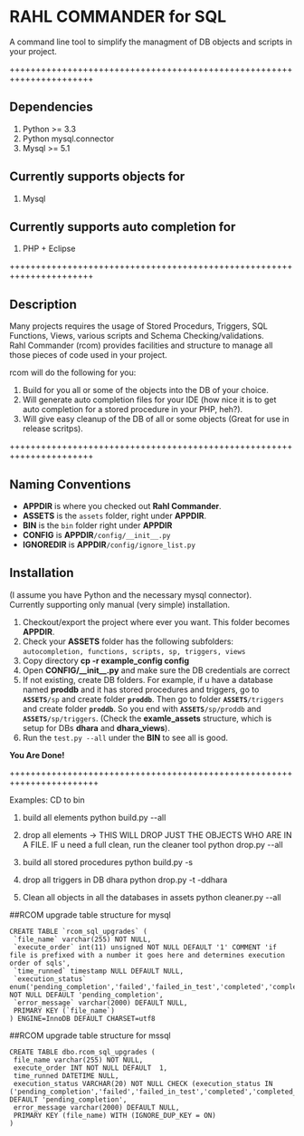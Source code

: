 RAHL COMMANDER for SQL
======================

A command line tool to simplify the managment of DB objects and scripts in your project.

++++++++++++++++++++++++++++++++++++++++++++++++++++++++++++++++++++++

## Dependencies 
1. Python >= 3.3
2. Python mysql.connector
3. Mysql >= 5.1

## Currently supports objects for
1. Mysql

## Currently supports auto completion for
1. PHP + Eclipse



++++++++++++++++++++++++++++++++++++++++++++++++++++++++++++++++++++++

## Description

Many projects requires the usage of Stored Procedurs, Triggers, SQL Functions, Views, various scripts and Schema Checking/validations.  
Rahl Commander (rcom) provides facilities and structure to manage all those pieces of code
used in your project.  

rcom will do the following for you:  
<ol>
<li>Build for you all or some of the objects into the DB of your choice.</li>
<li>Will generate auto completion files for your IDE (how nice it is to get auto completion for a stored procedure in your PHP, heh?).</li>
<li>Will give easy cleanup of the DB of all or some objects (Great for use in release scritps).</li>
</ol>
 
++++++++++++++++++++++++++++++++++++++++++++++++++++++++++++++++++++++
## Naming Conventions 
<ul>
<li> <b>APPDIR</b> is where you checked out <b>Rahl Commander</b>.</li>
<li> <b>ASSETS</b> is the <code>assets</code> folder, right under <b>APPDIR</b>.</li>  
<li> <b>BIN</b> is the <code>bin</code> folder right under <b>APPDIR</b></li>
<li> <b>CONFIG</b> is <b>APPDIR</b><code>/config/__init__.py</code></li>
<li> <b>IGNOREDIR</b> is <b>APPDIR</b><code>/config/ignore_list.py</code></li>
</ul>

## Installation
(I assume you have Python and the necessary mysql connector).  
Currently supporting only manual (very simple) installation.  

<ol>
<li>Checkout/export the project where ever you want. This folder becomes <b>APPDIR</b>.</li>
<li>Check your <b>ASSETS</b> folder has the following subfolders: <code>autocompletion, functions, scripts, sp, triggers, views</code></li>
<li>Copy directory  <b>cp -r example_config config</b>
<li>Open <b>CONFIG/__init__.py</b> and make sure the DB credentials are correct</li>
<li>If not existing, create DB folders. For example, if u have a database named <b>proddb</b> and it has stored procedures and triggers, go to <code><b>ASSETS</b>/sp</code> and create folder <code><b>proddb</b></code>. Then go to folder <code><b>ASSETS</b>/triggers</code> and create folder <code><b>proddb</b></code>.  
So you end with <code><b>ASSETS</b>/sp/proddb</code> and <code><b>ASSETS</b>/sp/triggers</code>.  
(Check the <b>examle_assets</b> structure, which is setup for DBs <b>dhara</b> and <b>dhara_views</b>).
</li>
<li>Run the <code>test.py --all</code> under the <b>BIN</b> to see all is good.</li>
</ol>
<b>You Are Done!</b>

+++++++++++++++++++++++++++++++++++++++++++++++++++++++++++++++++++++++

Examples:
CD to bin

1. build all elements
   python build.py --all

2. drop all elements -> THIS WILL DROP JUST THE OBJECTS WHO ARE IN A FILE. IF u need a full clean, run the cleaner tool
   python drop.py --all

3. build all stored procedures
   python build.py -s

4. drop all triggers in DB dhara
   python drop.py -t -ddhara

5. Clean all objects in all the databases in assets
   python cleaner.py --all
   


##RCOM upgrade table structure for mysql  
```
CREATE TABLE `rcom_sql_upgrades` (
 `file_name` varchar(255) NOT NULL,
 `execute_order` int(11) unsigned NOT NULL DEFAULT '1' COMMENT 'if file is prefixed with a number it goes here and determines execution order of sqls',
 `time_runned` timestamp NULL DEFAULT NULL,
 `execution_status` enum('pending_completion','failed','failed_in_test','completed','completed_in_test') NOT NULL DEFAULT 'pending_completion',
 `error_message` varchar(2000) DEFAULT NULL,
 PRIMARY KEY (`file_name`)
) ENGINE=InnoDB DEFAULT CHARSET=utf8
```
##RCOM upgrade table structure for mssql  
```
CREATE TABLE dbo.rcom_sql_upgrades (
 file_name varchar(255) NOT NULL,
 execute_order INT NOT NULL DEFAULT  1,
 time_runned DATETIME NULL,
 execution_status VARCHAR(20) NOT NULL CHECK (execution_status IN ('pending_completion','failed','failed_in_test','completed','completed_in_test')) DEFAULT 'pending_completion',
 error_message varchar(2000) DEFAULT NULL,
 PRIMARY KEY (file_name) WITH (IGNORE_DUP_KEY = ON)
)
```
